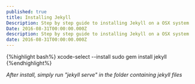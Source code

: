 ```yaml
---
published: true
title: Installing Jekyll
Description: Step by step guide to installing Jekyll on a OSX system
Date: 2016-08-31T00:00:00.000Z
description: Step by step guide to installing Jekyll on a OSX system
date: 2016-08-31T00:00:00.000Z
---
```

{%highlight bash%}
xcode-select --install
sudo gem install jekyll
{%endhighlight%}

*After install, simply run "jekyll serve" in the folder containing jekyll files*